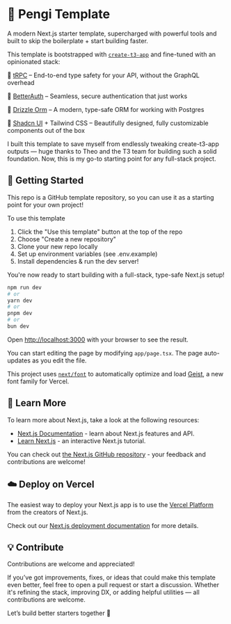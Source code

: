 # 🐧 Pengi Template

A modern Next.js starter template, supercharged with powerful tools and built to skip the boilerplate + start building faster.

This template is bootstrapped with [`create-t3-app`](https://github.com/t3-oss/create-t3-app) and fine-tuned with an opinionated stack:

🔗 [tRPC](https://trpc.io/docs) – End-to-end type safety for your API, without the GraphQL overhead

🔐 [BetterAuth](https://www.better-auth.com/docs/introduction) – Seamless, secure authentication that just works

🧠 [Drizzle Orm](https://orm.drizzle.team/docs/overview) – A modern, type-safe ORM for working with Postgres

🧩 [Shadcn UI](https://ui.shadcn.com/) + Tailwind CSS – Beautifully designed, fully customizable components out of the box

I built this template to save myself from endlessly tweaking create-t3-app outputs — huge thanks to Theo and the T3 team for building such a solid foundation. Now, this is my go-to starting point for any full-stack project.

## 🚀 Getting Started

This repo is a GitHub template repository, so you can use it as a starting point for your own project!

To use this template

1. Click the "Use this template" button at the top of the repo
2. Choose "Create a new repository"
3. Clone your new repo locally
4. Set up environment variables (see .env.example)
5. Install dependencies & run the dev server!

You're now ready to start building with a full-stack, type-safe Next.js setup!

```bash
npm run dev
# or
yarn dev
# or
pnpm dev
# or
bun dev
```

Open [http://localhost:3000](http://localhost:3000) with your browser to see the result.

You can start editing the page by modifying `app/page.tsx`. The page auto-updates as you edit the file.

This project uses [`next/font`](https://nextjs.org/docs/app/building-your-application/optimizing/fonts) to automatically optimize and load [Geist](https://vercel.com/font), a new font family for Vercel.

## 🧠 Learn More

To learn more about Next.js, take a look at the following resources:

- [Next.js Documentation](https://nextjs.org/docs) - learn about Next.js features and API.
- [Learn Next.js](https://nextjs.org/learn) - an interactive Next.js tutorial.

You can check out [the Next.js GitHub repository](https://github.com/vercel/next.js) - your feedback and contributions are welcome!

## ☁️ Deploy on Vercel

The easiest way to deploy your Next.js app is to use the [Vercel Platform](https://vercel.com/new?utm_medium=default-template&filter=next.js&utm_source=create-next-app&utm_campaign=create-next-app-readme) from the creators of Next.js.

Check out our [Next.js deployment documentation](https://nextjs.org/docs/app/building-your-application/deploying) for more details.

## 💡 Contribute

Contributions are welcome and appreciated!

If you’ve got improvements, fixes, or ideas that could make this template even better, feel free to open a pull request or start a discussion. Whether it's refining the stack, improving DX, or adding helpful utilities — all contributions are welcome.

Let’s build better starters together 🚀
